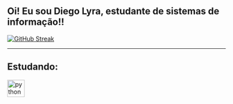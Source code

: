 ## Oi! Eu sou Diego Lyra, estudante de sistemas de informação!!

[![GitHub Streak](https://github-readme-streak-stats.herokuapp.com?user=DiegoLyra&theme=transparent&locale=pt_BR&date_format=n%2Fj%5B%2FY%5D&card_width=900&ring=51D1F6&Fire=51D1F6&border=51D1F6&sideNums=51D1F6&sideLabels=51D1F6&currStreakLabel=51D1F6&dates=51D1F6&stroke=51D1F6)](https://git.io/streak-stats)

---

## Estudando:

<div align="left">
  <a href="https://www.python.org" target="_blank">
    <img src="https://img.icons8.com/color/48/000000/python--v2.png" alt="python" width="40" height="40"/>
  </a>
